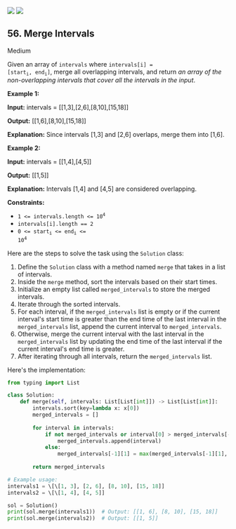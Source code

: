 [![](https://img.shields.io/github/stars/javadev/LeetCode-in-All?label=Stars&style=flat-square)](https://github.com/javadev/LeetCode-in-All)
[![](https://img.shields.io/github/forks/javadev/LeetCode-in-All?label=Fork%20me%20on%20GitHub%20&style=flat-square)](https://github.com/javadev/LeetCode-in-All/fork)

## 56\. Merge Intervals

Medium

Given an array of `intervals` where <code>intervals[i] = [start<sub>i</sub>, end<sub>i</sub>]</code>, merge all overlapping intervals, and return _an array of the non-overlapping intervals that cover all the intervals in the input_.

**Example 1:**

**Input:** intervals = \[\[1,3],[2,6],[8,10],[15,18]]

**Output:** [[1,6],[8,10],[15,18]]

**Explanation:** Since intervals [1,3] and [2,6] overlaps, merge them into [1,6]. 

**Example 2:**

**Input:** intervals = \[\[1,4],[4,5]]

**Output:** [[1,5]]

**Explanation:** Intervals [1,4] and [4,5] are considered overlapping. 

**Constraints:**

*   <code>1 <= intervals.length <= 10<sup>4</sup></code>
*   `intervals[i].length == 2`
*   <code>0 <= start<sub>i</sub> <= end<sub>i</sub> <= 10<sup>4</sup></code>

Here are the steps to solve the task using the `Solution` class:

1. Define the `Solution` class with a method named `merge` that takes in a list of intervals.
2. Inside the `merge` method, sort the intervals based on their start times.
3. Initialize an empty list called `merged_intervals` to store the merged intervals.
4. Iterate through the sorted intervals.
5. For each interval, if the `merged_intervals` list is empty or if the current interval's start time is greater than the end time of the last interval in the `merged_intervals` list, append the current interval to `merged_intervals`.
6. Otherwise, merge the current interval with the last interval in the `merged_intervals` list by updating the end time of the last interval if the current interval's end time is greater.
7. After iterating through all intervals, return the `merged_intervals` list.

Here's the implementation:

```python
from typing import List

class Solution:
    def merge(self, intervals: List[List[int]]) -> List[List[int]]:
        intervals.sort(key=lambda x: x[0])
        merged_intervals = []
        
        for interval in intervals:
            if not merged_intervals or interval[0] > merged_intervals[-1][1]:
                merged_intervals.append(interval)
            else:
                merged_intervals[-1][1] = max(merged_intervals[-1][1], interval[1])
        
        return merged_intervals

# Example usage:
intervals1 = \[\[1, 3], [2, 6], [8, 10], [15, 18]]
intervals2 = \[\[1, 4], [4, 5]]

sol = Solution()
print(sol.merge(intervals1))  # Output: [[1, 6], [8, 10], [15, 18]]
print(sol.merge(intervals2))  # Output: [[1, 5]]
```